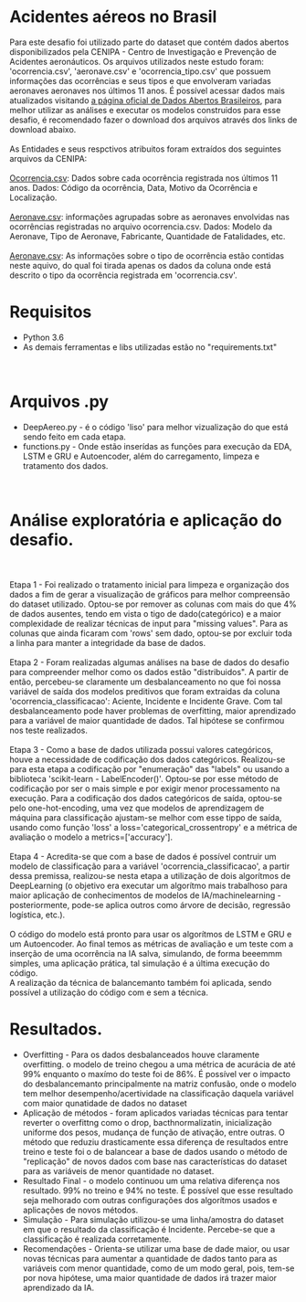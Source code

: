 <a href='https://github.com/Rafaelbo1/AcidsAeros_Desafio'></a>

# Acidentes aéreos no Brasil
Para este desafio foi utilizado parte do dataset que contém dados abertos disponibilizados pela CENIPA - Centro de Investigação e Prevenção de Acidentes aeronáuticos.
Os arquivos utilizados neste estudo foram: 'ocorrencia.csv', 'aeronave.csv' e 'ocorrencia_tipo.csv' que possuem informações das ocorrências e seus tipos e que envolveram variadas aeronaves aeronaves nos últimos 11 anos. É possível acessar dados mais atualizados visitando <a href='https://dados.gov.br/dataset/ocorrencias-aeronauticas-da-aviacao-civil-brasileira'>a página oficial de Dados Abertos Brasileiros</a>, para melhor utilizar as análises e executar os modelos construidos para esse desafio, é recomendado fazer o download dos arquivos através dos links de download abaixo.
<br>
<br>
As Entidades e seus respctivos atribuitos foram extraídos dos seguintes arquivos da CENIPA:
<br>
<br>
<a href='ocorrencia.csv'>Ocorrencia.csv</a>: Dados sobre cada ocorrência registrada nos últimos 11 anos. Dados: Código da ocorrência, Data, Motivo da Ocorrência e Localização.
<br>
<br>
<a href='aeronave.csv'>Aeronave.csv</a>: informações agrupadas sobre as aeronaves envolvidas nas ocorrências registradas no arquivo ocorrencia.csv. Dados: Modelo da Aeronave, Tipo de Aeronave, Fabricante, Quantidade de Fatalidades, etc.
<br>
<br>
<a href='ocorrencia_tipo.csv'>Aeronave.csv</a>: As informações sobre o tipo de ocorrência estão contidas neste aquivo, do qual foi tirada apenas os dados da coluna onde está descrito o tipo da ocorrência registrada em 'ocorrencia.csv'.
<br>

# Requisitos

* Python 3.6
* As demais ferramentas e libs utilizadas estão no "requirements.txt"
<br>

# Arquivos .py
* DeepAereo.py - é o código 'liso' para melhor vizualização do que está sendo feito em cada etapa.
* functions.py - Onde estão inserídas as funções para execução da EDA, LSTM e GRU e Autoencoder, além do carregamento, limpeza e tratamento dos dados.
<br>

# Análise exploratória e aplicação do desafio.
<br>
<br>
Etapa 1 - Foi realizado o tratamento inicial para limpeza e organização dos dados a fim de gerar a visualização de gráficos para melhor compreensão do dataset utilizado.
Optou-se por remover as colunas com mais do que 4% de dados ausentes, tendo em vista o tigo de dado(categórico) e a maior complexidade de realizar técnicas de input para "missing values". Para as colunas que ainda ficaram com 'rows' sem dado, optou-se por excluir toda a linha para manter a integridade da base de dados.
<br>
<br>
Etapa 2 - Foram realizadas algumas análises na base de dados do desafio para compreender melhor como os dados estão "distribuidos". A partir de então, percebeu-se claramente um desbalanceamento no que foi nossa variável de saída dos modelos preditivos que foram extraidas da coluna 'ocorrencia_classificacao': Aciente, Incidente e Incidente Grave. Com tal desbalanceamento pode haver problemas de overfitting, maior aprendizado para a variável de maior quantidade de dados. Tal hipótese se confirmou nos teste realizados.
<br>
<br>
Etapa 3 - Como a base de dados utilizada possui valores categóricos, houve a necessidade de codificação dos dados categóricos. Realizou-se para esta etapa a codificação por "enumeração" das "labels" ou usando a biblioteca 'scikit-learn - LabelEncoder()'. Optou-se por esse método de codificação por ser o mais simple e por exigir menor processamento na execução.
Para a codificação dos dados categóricos de saída, optou-se pelo one-hot-encoding, uma vez que modelos de aprendizagem de máquina para classificação ajustam-se melhor com esse tippo de saída, usando como função 'loss' a loss='categorical_crossentropy' e a métrica de avaliação o modelo a metrics=['accuracy'].
<br>
<br>
Etapa 4 - Acredita-se que com a base de dados é possível contruir um modelo de classificação para a variável 'ocorrencia_classificacao', a partir dessa premissa, realizou-se nesta etapa a utilização de dois algorítmos de DeepLearning (o objetivo era executar um algorítmo mais trabalhoso para maior aplicação de conhecimentos de modelos de IA/machinelearning - posteriormente, pode-se aplica outros como árvore de decisão, regressão logística, etc.).
<br>
<br>
O código do modelo está pronto para usar os algorítmos de LSTM e GRU e um Autoencoder. Ao final temos as métricas de avaliação e um teste com a inserção de uma ocorrência na IA salva, simulando, de forma beeemmm simples, uma aplicação prática, tal simulação é a última execução do código.
<br>
A realização da técnica de balancemanto também foi aplicada, sendo possível a utilização do código com e sem a técnica.
<br>

# Resultados.

* Overfitting - Para os dados desbalanceados houve claramente overfitting. o modelo de treino chegou a uma métrica de acurácia de até 99% enquanto o maxímo do teste foi de 86%. É possível ver o impacto do desbalancemanto principalmente na matriz confusão, onde o modelo tem melhor desempenho/acertividade na classificação daquela variável com maior qunatidade de dados no dataset
* Aplicação de métodos - foram aplicados variadas técnicas para tentar reverter o overfittng como o drop, bacthnormalizatin, inicialização uniforme dos pesos, mudança de função de ativação, entre outras. O método que reduziu drasticamente essa diferença de resultados entre treino e teste foi o de balancear a base de dados usando o método de "replicação" de novos dados com base nas características do dataset para as variáveis de menor quantidade no dataset.
* Resultado Final - o modelo continuou um uma relativa diferença nos resultado. 99% no treino e 94% no teste. É possível que esse resultado seja melhorado com outras configurações dos algorítmos usados e aplicações de novos métodos.
* Simulação - Para simulação utilizou-se uma linha/amostra do dataset em que o resultado da classificação é  Incidente. Percebe-se que a classificação é realizada corretamente.
* Recomendações - Orienta-se utilizar uma base de dade maior, ou usar novas técnicas para aumentar a quantidade de dados tanto para as variáveis com menor quantidade, como de um modo geral, pois, tem-se por nova hipótese, uma maior quantidade de dados irá trazer maior aprendizado da IA.

 
